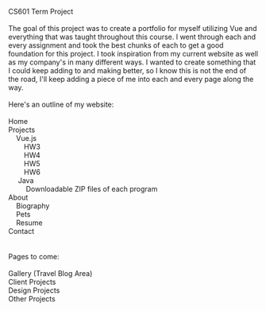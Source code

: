 CS601 Term Project
<br><br>
The goal of this project was to create a portfolio for myself utilizing Vue and everything that was taught throughout this course. I went through each and every assignment and took the best chunks of each to get a good foundation for this project. I took inspiration from my current website as well as my company's in many different ways. I wanted to create something that I could keep adding to and making better, so I know this is not the end of the road, I'll keep adding a piece of me into each and every page along the way.
<br><br>
Here's an outline of my website:
<br><br>
Home<br>
Projects<br>
 &nbsp;&nbsp; &nbsp;Vue.js<br>
  &nbsp;&nbsp;&nbsp;&nbsp; &nbsp;&nbsp; HW3<br>
 &nbsp;&nbsp; &nbsp;&nbsp;  &nbsp;&nbsp;HW4<br>
 &nbsp;&nbsp; &nbsp;&nbsp; &nbsp; HW5<br>
 &nbsp;&nbsp; &nbsp;&nbsp;  &nbsp;&nbsp;HW6<br>
&nbsp;&nbsp; &nbsp; Java<br>
 &nbsp;&nbsp; &nbsp;&nbsp; &nbsp;&nbsp; Downloadable ZIP files of each program<br>
About<br>
 &nbsp;&nbsp; &nbsp;Biography<br>
 &nbsp;&nbsp; &nbsp;Pets<br>
 &nbsp;&nbsp;&nbsp; Resume<br>
Contact<br>
<br><br>
Pages to come:
<br><br>
Gallery (Travel Blog Area)<br>
Client Projects<br>
Design Projects<br>
Other Projects
